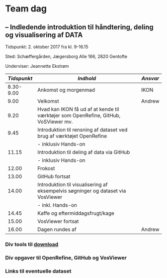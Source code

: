# Team dag  
## – Indledende introduktion til håndtering, deling og visualisering af DATA

Tidspunkt: 2. oktober 2017 fra kl. 9-16.15 

Sted: Schæffergården, Jægersborg Alle 166, 2820 Gentofte 

Underviser: Jeannette Ekstrøm 


 | *Tidspunkt* | *Indhold* | *Ansvar* |
 | ------ | ------ | ------ |
 | 8.30-9.00 | Ankomst og morgenmad | IKON | 
 | 9.00 |	Velkomst | Andrew |
 | 9.20 | Hvad kan IKON få ud af at kende til værktøjer som OpenRefine, GitHub, VoSViewer mv. |  |
 | 9.45 | Introduktion til rensning af dataset ved brug af værktøjet OpenRefine | |
 | | - inklusiv Hands-on | |
 | 11.15	| Introduktion til deling af data via GitHub | |
 | | - inklusiv Hands-on | |
 | 12.00	| Frokost | |
 | 13.00	| GitHub fortsat | |
 | 14.00	| Introduktion til visualisering af eksempelvis søgninger og dataset via VosViewer | |
 | | - inkl. Hands-on | |
 | 14.45	| Kaffe og eftermiddagsfrugt/kage | |
| 15.00	| VosViewer fortsat | |
| 16.00	| Dagen rundes af | Andrew |



### Div tools til [download](preparation.md)
### Div opgaver til OpenRefine, GitHub og VosViewer 
### Links til eventuelle dataset  

